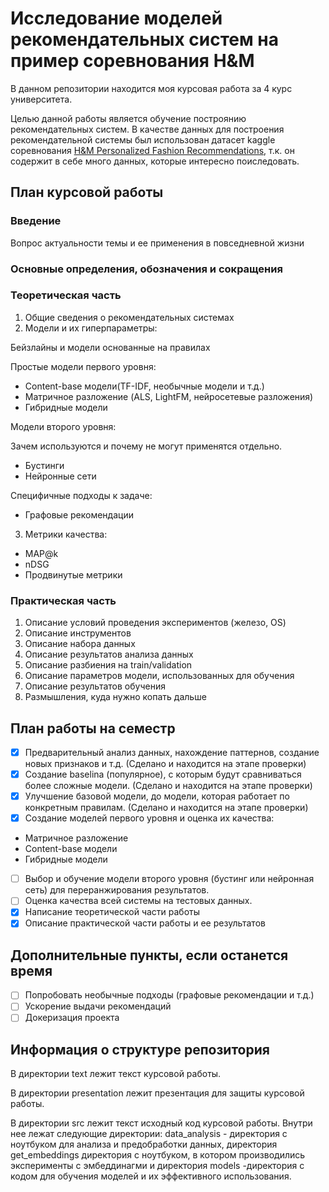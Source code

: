 # Исследование моделей рекомендательных систем на пример соревнования H&M

В данном репозитории находится моя курсовая работа за 4 курс университета.

Целью данной работы является обучение построянию рекомендательных систем. В качестве данных для построения рекомендательной системы был использован датасет kaggle соревнования [H&M Personalized Fashion Recommendations](https://www.kaggle.com/competitions/h-and-m-personalized-fashion-recommendations/code "Ссылка на соревнование"), т.к. он содержит в себе много данных, которые интересно поиследовать.

## План курсовой работы

### Введение
Вопрос актуальности темы и ее применения в повседневной жизни
### Основные определения, обозначения и сокращения
### Теоретическая часть
1. Общие сведения о рекомендательных системах
2. Модели и их гиперпараметры:

Бейзлайны и модели основанные на правилах

Простые модели первого уровня:
* Content-base модели(TF-IDF, необычные модели и т.д.)
* Матричное разложение (ALS, LightFM, нейросетевые разложения)
* Гибридные модели

Модели второго уровня:

Зачем используются и почему не могут применятся отдельно.
* Бустинги
* Нейронные сети

Специфичные подходы к задаче:
* Графовые рекомендации
3. Метрики качества: 
* MAP@k
* nDSG
* Продвинутые метрики

### Практическая часть
1. Описание условий проведения экспериментов (железо, OS)
2. Описание инструментов
3. Описание набора данных
4. Описание результатов анализа данных
5. Описание разбиения на train/validation
6. Описание параметров модели, использованных для обучения
7. Описание результатов обучения
8. Размышления, куда нужно копать дальше


## План работы на семестр

- [X] Предварительный анализ данных, нахождение паттернов, создание новых признаков и т.д. (Сделано и находится на этапе проверки)
- [X] Создание baselinа (популярное), с которым будут сравниваться более сложные модели. (Сделано и находится на этапе проверки)
- [X] Улучшение базовой модели, до модели, которая работает по конкретным правилам. (Сделано и находится на этапе проверки)
- [X] Создание моделей первого уровня и оценка их качества:
* Матричное разложение
* Content-base модели
* Гибридные модели
- [ ] Выбор и обучение модели второго уровня (бустинг или нейронная сеть) для переранжирования результатов.
- [ ] Оценка качества всей системы на тестовых данных.
- [X] Написание теоретической части работы
- [X] Описание практической части работы и ее результатов
  
## Дополнительные пункты, если останется время
- [ ] Попробовать необычные подходы (графовые рекомендации и т.д.)
- [ ] Ускорение выдачи рекомендаций
- [ ] Докеризация проекта

## Информация о структуре репозитория

В директории text лежит текст курсовой работы.

В директории presentation лежит презентация для защиты курсовой работы.

В директории src лежит текст исходный код курсовой работы. Внутри нее лежат следующие директории: data_analysis - директория с ноутбуком для анализа и предобработки данных, директория get_embeddings директория с ноутбуком, в котором производились эксперименты с эмбеддинагми и директория models -директория с кодом для обучения моделей и их эффективного использования.
